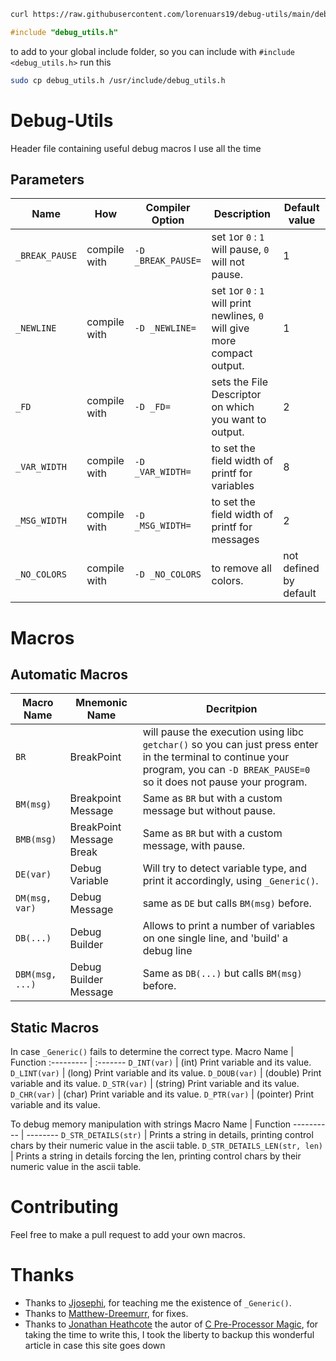 ```bash
curl https://raw.githubusercontent.com/lorenuars19/debug-utils/main/debug_utils.h -o debug_utils.h
```
```c
#include "debug_utils.h"
```
to add to your global include folder, so you can include with `#include <debug_utils.h>` run this <br>
```bash
sudo cp debug_utils.h /usr/include/debug_utils.h
```
# Debug-Utils
Header file containing useful debug macros I use all the time

## Parameters
Name           |How           | Compiler Option    | Description                                                                 | Default value
-------------- | ------------ | ------------------ | --------------------------------------------------------------------------- | -------------
`_BREAK_PAUSE` | compile with | `-D _BREAK_PAUSE=` | set `1`or `0` : `1` will pause, `0` will not pause.                         | 1
`_NEWLINE`     | compile with | `-D _NEWLINE=`     | set `1`or `0` : `1` will print newlines, `0` will give more compact output. | 1
`_FD`          | compile with | `-D _FD=`          | sets the File Descriptor on which you want to output.                       | 2
`_VAR_WIDTH`   | compile with | `-D _VAR_WIDTH=`   | to set the field width of printf for variables                              | 8
`_MSG_WIDTH`   | compile with | `-D _MSG_WIDTH=`   | to set the field width of printf for messages                               | 2
`_NO_COLORS`   | compile with |`-D _NO_COLORS`     | to remove all colors.                                                       | not defined by default
# Macros
## Automatic Macros
Macro Name     | Mnemonic Name            | Decritpion
-------------- | ------------------------ | ----------
`BR`           | BreakPoint               | will pause the execution using libc `getchar()` so you can just press enter in the terminal to continue your program, you can `-D BREAK_PAUSE=0` so it does not pause your program.
`BM(msg)`      | Breakpoint Message       | Same as `BR` but with a custom message but without pause.
`BMB(msg)`     | BreakPoint Message Break | Same as `BR` but with a custom message, with pause.
`DE(var)`      | Debug Variable           | Will try to detect variable type, and print it accordingly, using `_Generic()`.
`DM(msg, var)` | Debug Message            | same as `DE` but calls `BM(msg)` before.
`DB(...)`      | Debug Builder            | Allows to print a number of variables on one single line, and 'build' a debug line
`DBM(msg, ...)`| Debug Builder Message    | Same as `DB(...)` but calls `BM(msg)` before.
## Static Macros
In case `_Generic()` fails to determine the correct type.
Macro Name | Function
:--------- | :-------
`D_INT(var)` | (int) Print variable and its value.
`D_LINT(var)` | (long) Print variable and its value.
`D_DOUB(var)` | (double) Print variable and its value.
`D_STR(var)` | (string) Print variable and its value.
`D_CHR(var)` | (char) Print variable and its value.
`D_PTR(var)` | (pointer) Print variable and its value.

To debug memory manipulation with strings
Macro Name | Function
---------- | --------
`D_STR_DETAILS(str)` | Prints a string in details, printing control chars by their numeric value in the ascii table.
`D_STR_DETAILS_LEN(str, len)` | Prints a string in details forcing the len, printing control chars by their numeric value in the ascii table.

# Contributing
Feel free to make a pull request to add your own macros.

# Thanks
- Thanks to [Jjosephi](https://github.com/FlavorlessQuark), for teaching me the existence of `_Generic()`.
- Thanks to [Matthew-Dreemurr](https://github.com/Matthew-Dreemurr), for fixes.
- Thanks to [Jonathan Heathcote](https://github.com/mossblaser) the autor of [C Pre-Processor Magic](http://jhnet.co.uk/articles/cpp_magic#iterators), for taking the time to write this, I took the liberty to backup this wonderful article in case this site goes down
